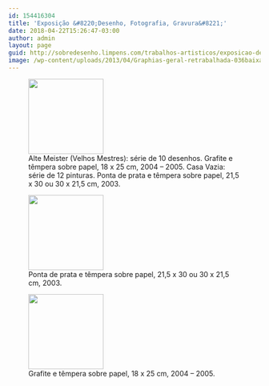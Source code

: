 ```yaml
---
id: 154416304
title: 'Exposição &#8220;Desenho, Fotografia, Gravura&#8221;'
date: 2018-04-22T15:26:47-03:00
author: admin
layout: page
guid: http://sobredesenho.limpens.com/trabalhos-artisticos/exposicao-desenho-fotografia-gravura/
image: /wp-content/uploads/2013/04/Graphias-geral-retrabalhada-036baixa.jpg
---
```

<div id='gallery-24' class='gallery galleryid-154416304 gallery-columns-3 gallery-size-thumbnail'>
  <figure class='gallery-item'> 
  
  <div class='gallery-icon landscape'>
    <a href='https://i1.wp.com/sobredesenho.limpens.com/wp-content/uploads/2013/04/Graphias-geral-retrabalhada-036baixa.jpg'><img width="150" height="150" src="https://i1.wp.com/sobredesenho.limpens.com/wp-content/uploads/2013/04/Graphias-geral-retrabalhada-036baixa.jpg?resize=150%2C150&#038;ssl=1" class="attachment-thumbnail size-thumbnail" alt="" loading="lazy" aria-describedby="gallery-24-154416113" srcset="https://i1.wp.com/sobredesenho.limpens.com/wp-content/uploads/2013/04/Graphias-geral-retrabalhada-036baixa.jpg?resize=150%2C150&ssl=1 150w, https://i1.wp.com/sobredesenho.limpens.com/wp-content/uploads/2013/04/Graphias-geral-retrabalhada-036baixa.jpg?zoom=2&resize=150%2C150&ssl=1 300w, https://i1.wp.com/sobredesenho.limpens.com/wp-content/uploads/2013/04/Graphias-geral-retrabalhada-036baixa.jpg?zoom=3&resize=150%2C150&ssl=1 450w" sizes="(max-width: 150px) 85vw, 150px" data-recalc-dims="1" /></a>
  </div><figcaption class='wp-caption-text gallery-caption' id='gallery-24-154416113'> Alte Meister (Velhos Mestres): série de 10 desenhos. Grafite e têmpera sobre papel, 18 x 25 cm, 2004 &#8211; 2005. Casa Vazia: série de 12 pinturas. Ponta de prata e têmpera sobre papel, 21,5 x 30 ou 30 x 21,5 cm, 2003. </figcaption></figure><figure class='gallery-item'> 
  
  <div class='gallery-icon landscape'>
    <a href='https://i0.wp.com/sobredesenho.limpens.com/wp-content/uploads/2013/04/Graphias-casa-Vazia-retrabalhada-020baixa.jpg'><img width="150" height="150" src="https://i0.wp.com/sobredesenho.limpens.com/wp-content/uploads/2013/04/Graphias-casa-Vazia-retrabalhada-020baixa.jpg?resize=150%2C150&#038;ssl=1" class="attachment-thumbnail size-thumbnail" alt="" loading="lazy" aria-describedby="gallery-24-154416115" srcset="https://i0.wp.com/sobredesenho.limpens.com/wp-content/uploads/2013/04/Graphias-casa-Vazia-retrabalhada-020baixa.jpg?resize=150%2C150&ssl=1 150w, https://i0.wp.com/sobredesenho.limpens.com/wp-content/uploads/2013/04/Graphias-casa-Vazia-retrabalhada-020baixa.jpg?zoom=2&resize=150%2C150&ssl=1 300w, https://i0.wp.com/sobredesenho.limpens.com/wp-content/uploads/2013/04/Graphias-casa-Vazia-retrabalhada-020baixa.jpg?zoom=3&resize=150%2C150&ssl=1 450w" sizes="(max-width: 150px) 85vw, 150px" data-recalc-dims="1" /></a>
  </div><figcaption class='wp-caption-text gallery-caption' id='gallery-24-154416115'> Ponta de prata e têmpera sobre papel, 21,5 x 30 ou 30 x 21,5 cm, 2003. </figcaption></figure><figure class='gallery-item'> 
  
  <div class='gallery-icon landscape'>
    <a href='https://i1.wp.com/sobredesenho.limpens.com/wp-content/uploads/2013/04/graphias-alte-meister-retrabalhada-017baixa.jpg'><img width="150" height="150" src="https://i1.wp.com/sobredesenho.limpens.com/wp-content/uploads/2013/04/graphias-alte-meister-retrabalhada-017baixa.jpg?resize=150%2C150&#038;ssl=1" class="attachment-thumbnail size-thumbnail" alt="" loading="lazy" aria-describedby="gallery-24-154416114" srcset="https://i1.wp.com/sobredesenho.limpens.com/wp-content/uploads/2013/04/graphias-alte-meister-retrabalhada-017baixa.jpg?resize=150%2C150&ssl=1 150w, https://i1.wp.com/sobredesenho.limpens.com/wp-content/uploads/2013/04/graphias-alte-meister-retrabalhada-017baixa.jpg?zoom=2&resize=150%2C150&ssl=1 300w, https://i1.wp.com/sobredesenho.limpens.com/wp-content/uploads/2013/04/graphias-alte-meister-retrabalhada-017baixa.jpg?zoom=3&resize=150%2C150&ssl=1 450w" sizes="(max-width: 150px) 85vw, 150px" data-recalc-dims="1" /></a>
  </div><figcaption class='wp-caption-text gallery-caption' id='gallery-24-154416114'> Grafite e têmpera sobre papel, 18 x 25 cm, 2004 – 2005. </figcaption></figure>
</div>